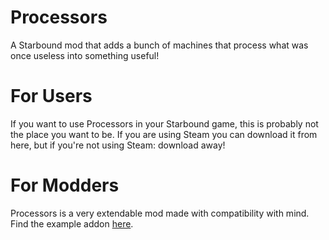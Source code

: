 # Processors
 A Starbound mod that adds a bunch of machines that process what was once useless into something useful!
 
# For Users
 If you want to use Processors in your Starbound game, this is probably not the place you want to be. If you are using Steam you can download it from here, but if you're not using Steam: download away!
 
# For Modders
 Processors is a very extendable mod made with compatibility with mind. Find the example addon [here](https://github.com/JamesTheMaker/Processor-Addon).
